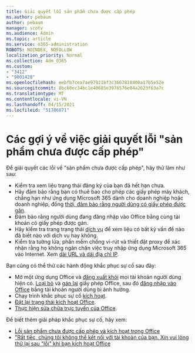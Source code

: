 ```yaml
---
title: Giải quyết lỗi sản phẩm chưa được cấp phép
ms.author: pebaum
author: pebaum
manager: scotv
ms.audience: Admin
ms.topic: article
ms.service: o365-administration
ROBOTS: NOINDEX, NOFOLLOW
localization_priority: Normal
ms.collection: Adm_O365
ms.custom:
- "3412"
- "9001428"
ms.openlocfilehash: eebfb7cea7ae97921bf3c3667818400a17b5e52e
ms.sourcegitcommit: 8bc60ec34bc1e40685e3976576e04a2623f63a7c
ms.translationtype: MT
ms.contentlocale: vi-VN
ms.lasthandoff: 04/15/2021
ms.locfileid: "51786871"
---
```

# <a name="suggestions-for-solving-unlicensed-product-errors"></a>Các gợi ý về việc giải quyết lỗi "sản phẩm chưa được cấp phép"

Để giải quyết các lỗi về "sản phẩm chưa được cấp phép", hãy thử làm như sau:

- Kiểm tra xem liệu trạng thái đăng ký của bạn đã hết hạn chưa.
- Hãy đảm bảo rằng bạn có thuê bao cho phép các giấy phép máy khách, chẳng hạn như ứng dụng Microsoft 365 dành cho doanh nghiệp hoặc doanh nghiệp, đồng [thời, đảm bảo rằng người dùng có giấy phép được gán](https://docs.microsoft.com/microsoft-365/admin/add-users/add-users). 
- Đảm bảo rằng người dùng đang đăng nhập vào Office bằng cùng tài khoản có giấy phép được gán.
- Hãy kiểm tra trang trạng thái [dịch vụ](https://docs.microsoft.com/office365/enterprise/view-service-health) để xem liệu có bất kỳ vấn đề nào đã biết nào với dịch vụ hay không.
- Kiểm tra tường lửa, phần mềm chống vi-rút và thiết đặt proxy để xác nhận rằng họ không ngăn chặn việc truy nhập ứng dụng Microsoft 365 vào Internet. Xem [dải URL và dải địa chỉ IP](https://docs.microsoft.com/office365/enterprise/urls-and-ip-address-ranges).

Bạn cũng có thể thử các hành động khắc phục sự cố sau đây: 

- Mở một ứng dụng Office và [đăng xuất khỏi](https://support.office.com/article/5a20dc11-47e9-4b6f-945d-478cb6d92071) mọi tài khoản người dùng hiện có. [Loại bỏ](https://docs.microsoft.com/microsoft-365/admin/manage/remove-licenses-from-users) và [gán lại](https://docs.microsoft.com/microsoft-365/admin/manage/assign-licenses-to-users) giấy phép Office, sau đó [đăng nhập vào Office](https://support.office.com/article/628ea040-f265-49de-b986-be09c3ebf8a9) bằng tài khoản người dùng bị ảnh hưởng.
- Chạy trình khắc phục sự cố [kích hoạt](https://aka.ms/SARA-OfficeActivation-Alchemy).
- [Đặt lại trạng thái kích hoạt Office](https://docs.microsoft.com/office365/troubleshoot/activation/reset-office-365-proplus-activation-state). 
- [Thực hiện sửa chữa trực tuyến của Office](https://support.office.com/Article/7821d4b6-7c1d-4205-aa0e-a6b40c5bb88b).

Để biết thêm giải pháp khắc phục sự cố, hãy xem: 

- [Lỗi sản phẩm chưa được cấp phép và kích hoạt trong Office](https://support.office.com/Article/0d23d3c0-c19c-4b2f-9845-5344fedc4380)
- ["Rất tiếc, chúng tôi không thể kết nối với tài khoản của bạn. Xin vui lòng thử lại sau "lỗi" khi bạn kích hoạt Office](https://docs.microsoft.com/office/troubleshoot/activation-installation/issue-when-activate-office-from-office-365)